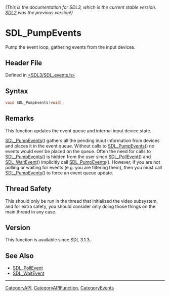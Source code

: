 ###### (This is the documentation for SDL3, which is the current stable version. [SDL2](https://wiki.libsdl.org/SDL2/) was the previous version!)
# SDL_PumpEvents

Pump the event loop, gathering events from the input devices.

## Header File

Defined in [<SDL3/SDL_events.h>](https://github.com/libsdl-org/SDL/blob/main/include/SDL3/SDL_events.h)

## Syntax

```c
void SDL_PumpEvents(void);
```

## Remarks

This function updates the event queue and internal input device state.

[SDL_PumpEvents](SDL_PumpEvents)() gathers all the pending input
information from devices and places it in the event queue. Without calls to
[SDL_PumpEvents](SDL_PumpEvents)() no events would ever be placed on the
queue. Often the need for calls to [SDL_PumpEvents](SDL_PumpEvents)() is
hidden from the user since [SDL_PollEvent](SDL_PollEvent)() and
[SDL_WaitEvent](SDL_WaitEvent)() implicitly call
[SDL_PumpEvents](SDL_PumpEvents)(). However, if you are not polling or
waiting for events (e.g. you are filtering them), then you must call
[SDL_PumpEvents](SDL_PumpEvents)() to force an event queue update.

## Thread Safety

This should only be run in the thread that initialized the video subsystem,
and for extra safety, you should consider only doing those things on the
main thread in any case.

## Version

This function is available since SDL 3.1.3.

## See Also

- [SDL_PollEvent](SDL_PollEvent)
- [SDL_WaitEvent](SDL_WaitEvent)

----
[CategoryAPI](CategoryAPI), [CategoryAPIFunction](CategoryAPIFunction), [CategoryEvents](CategoryEvents)


